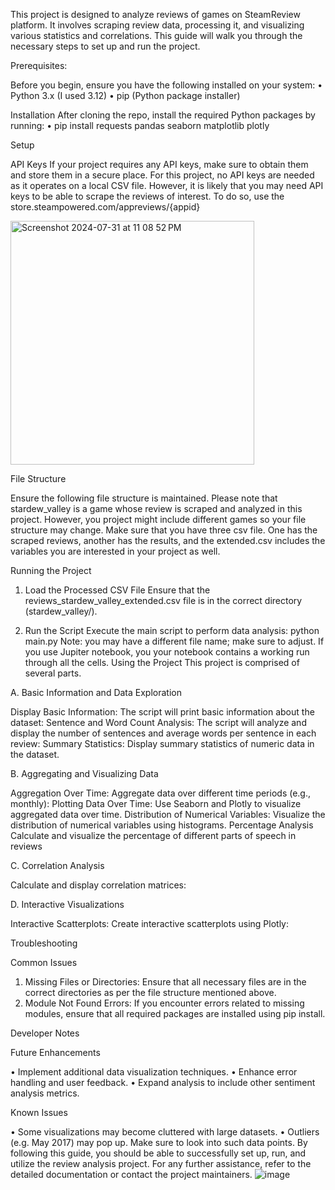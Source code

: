 This project is designed to analyze reviews of games on SteamReview platform.  It involves scraping review data, processing it, and visualizing various statistics and correlations. This guide will walk you through the necessary steps to set up and run the project.

Prerequisites:

Before you begin, ensure you have the following installed on your system:
•	Python 3.x (I used 3.12)
•	pip (Python package installer)

Installation
After cloning the repo, install the required Python packages by running:
•	pip install requests pandas seaborn matplotlib plotly

Setup

API Keys If your project requires any API keys, make sure to obtain them and store them in a secure place. For this project, no API keys are needed as it operates on a local CSV file. However, it is likely that you may need API keys to be able to scrape the reviews of interest. To do so, use the store.steampowered.com/appreviews/{appid}

<img width="390" alt="Screenshot 2024-07-31 at 11 08 52 PM" src="https://github.com/user-attachments/assets/3d323a1a-e5d3-4d51-b889-d52f82cc5065">

File Structure

Ensure the following file structure is maintained. Please note that stardew_valley is a game whose review is scraped and analyzed in this project. However, you project might include different games so your file structure may change. Make sure that you have three csv file. One has the scraped reviews, another has the results, and the extended.csv includes the variables you are interested in your project as well.
 
Running the Project
1.	Load the Processed CSV File Ensure that the reviews_stardew_valley_extended.csv file is in the correct directory (stardew_valley/).

2.	Run the Script
Execute the main script to perform data analysis: python main.py 
Note: you may have a different file name; make sure to adjust. If you use Jupiter notebook, you your notebook contains a working run through all the cells. 
Using the Project
This project is comprised of several parts.

A.	Basic Information and Data Exploration

Display Basic Information: The script will print basic information about the dataset:
Sentence and Word Count Analysis: The script will analyze and display the number of sentences and average words per sentence in each review:
Summary Statistics: Display summary statistics of numeric data in the dataset.

B.	Aggregating and Visualizing Data

Aggregation Over Time: Aggregate data over different time periods (e.g., monthly):
Plotting Data Over Time: Use Seaborn and Plotly to visualize aggregated data over time.
Distribution of Numerical Variables: Visualize the distribution of numerical variables using histograms.
Percentage Analysis Calculate and visualize the percentage of different parts of speech in reviews

C.	Correlation Analysis

Calculate and display correlation matrices:

D.	Interactive Visualizations

Interactive Scatterplots: Create interactive scatterplots using Plotly:

Troubleshooting

Common Issues
1.	Missing Files or Directories: Ensure that all necessary files are in the correct directories as per the file structure mentioned above.
2.	Module Not Found Errors: If you encounter errors related to missing modules, ensure that all required packages are installed using pip install.

Developer Notes

Future Enhancements

•	Implement additional data visualization techniques.
•	Enhance error handling and user feedback.
•	Expand analysis to include other sentiment analysis metrics.

Known Issues

•	Some visualizations may become cluttered with large datasets.
•	Outliers (e.g. May 2017) may pop up. Make sure to look into such data points. 
By following this guide, you should be able to successfully set up, run, and utilize the review analysis project. For any further assistance, refer to the detailed documentation or contact the project maintainers.
![image](https://github.com/user-attachments/assets/a2e39f4a-7055-4954-83de-994a6a21d90a)
